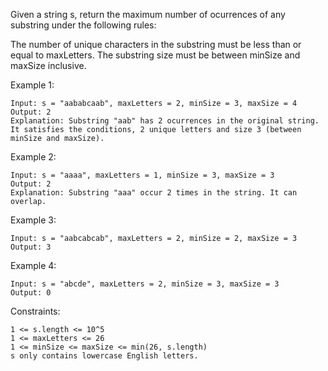 Given a string s, return the maximum number of ocurrences of any substring under the following rules:

The number of unique characters in the substring must be less than or equal to maxLetters.
The substring size must be between minSize and maxSize inclusive.


Example 1:
```
Input: s = "aababcaab", maxLetters = 2, minSize = 3, maxSize = 4
Output: 2
Explanation: Substring "aab" has 2 ocurrences in the original string.
It satisfies the conditions, 2 unique letters and size 3 (between minSize and maxSize).
```
Example 2:
```
Input: s = "aaaa", maxLetters = 1, minSize = 3, maxSize = 3
Output: 2
Explanation: Substring "aaa" occur 2 times in the string. It can overlap.
```
Example 3:
```
Input: s = "aabcabcab", maxLetters = 2, minSize = 2, maxSize = 3
Output: 3
```
Example 4:
```
Input: s = "abcde", maxLetters = 2, minSize = 3, maxSize = 3
Output: 0
```

Constraints:
```
1 <= s.length <= 10^5
1 <= maxLetters <= 26
1 <= minSize <= maxSize <= min(26, s.length)
s only contains lowercase English letters.
```
